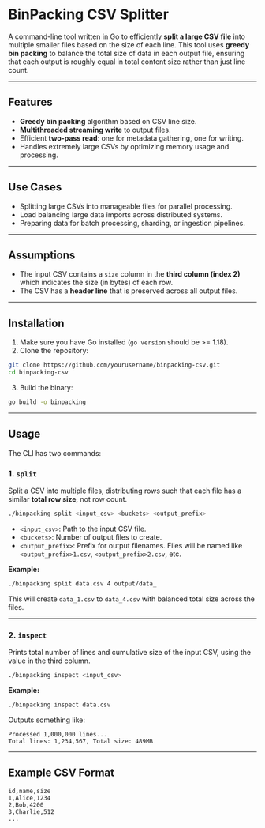 # BinPacking CSV Splitter

A command-line tool written in Go to efficiently **split a large CSV file** into multiple smaller files based on the size of each line. This tool uses **greedy bin packing** to balance the total size of data in each output file, ensuring that each output is roughly equal in total content size rather than just line count.

---

## Features

* **Greedy bin packing** algorithm based on CSV line size.
* **Multithreaded streaming write** to output files.
* Efficient **two-pass read**: one for metadata gathering, one for writing.
* Handles extremely large CSVs by optimizing memory usage and processing.

---

## Use Cases

* Splitting large CSVs into manageable files for parallel processing.
* Load balancing large data imports across distributed systems.
* Preparing data for batch processing, sharding, or ingestion pipelines.

---

## Assumptions

* The input CSV contains a `size` column in the **third column (index 2)** which indicates the size (in bytes) of each row.
* The CSV has a **header line** that is preserved across all output files.

---

## Installation

1. Make sure you have Go installed (`go version` should be >= 1.18).
2. Clone the repository:

```bash
git clone https://github.com/yourusername/binpacking-csv.git
cd binpacking-csv
```

3. Build the binary:

```bash
go build -o binpacking
```

---

## Usage

The CLI has two commands:

### 1. `split`

Split a CSV into multiple files, distributing rows such that each file has a similar **total row size**, not row count.

```bash
./binpacking split <input_csv> <buckets> <output_prefix>
```

* `<input_csv>`: Path to the input CSV file.
* `<buckets>`: Number of output files to create.
* `<output_prefix>`: Prefix for output filenames. Files will be named like `<output_prefix>1.csv`, `<output_prefix>2.csv`, etc.

**Example:**

```bash
./binpacking split data.csv 4 output/data_
```

This will create `data_1.csv` to `data_4.csv` with balanced total size across the files.

---

### 2. `inspect`

Prints total number of lines and cumulative size of the input CSV, using the value in the third column.

```bash
./binpacking inspect <input_csv>
```

**Example:**

```bash
./binpacking inspect data.csv
```

Outputs something like:

```
Processed 1,000,000 lines...
Total lines: 1,234,567, Total size: 489MB
```

---
## Example CSV Format

```csv
id,name,size
1,Alice,1234
2,Bob,4200
3,Charlie,512
...
```

